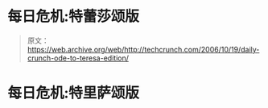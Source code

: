 # 每日危机:特蕾莎颂版 

> 原文：<https://web.archive.org/web/http://techcrunch.com/2006/10/19/daily-crunch-ode-to-teresa-edition/>

# 每日危机:特里萨颂版